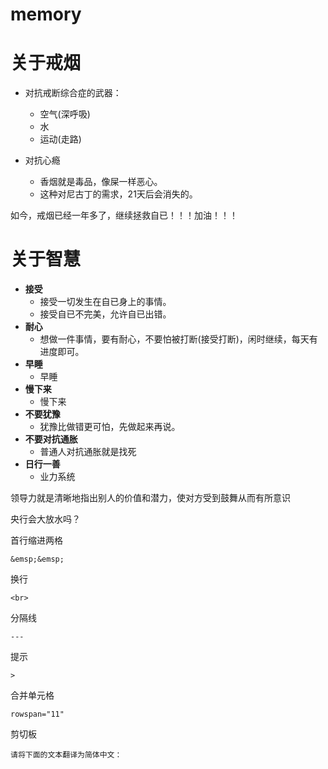 # memory

# 关于戒烟

- 对抗戒断综合症的武器：
  - 空气(深呼吸)
  - 水
  - 运动(走路)

- 对抗心瘾
  - 香烟就是毒品，像屎一样恶心。
  - 这种对尼古丁的需求，21天后会消失的。

如今，戒烟已经一年多了，继续拯救自已！！！加油！！！



# 关于智慧

- **接受**
  - 接受一切发生在自已身上的事情。
  - 接受自已不完美，允许自已出错。
- **耐心**
  - 想做一件事情，要有耐心，不要怕被打断(接受打断)，闲时继续，每天有进度即可。
- **早睡**
  - 早睡
- **慢下来**
  - 慢下来
- **不要犹豫**
  - 犹豫比做错更可怕，先做起来再说。
- **不要对抗通胀**
  - 普通人对抗通胀就是找死
- **日行一善**
  - 业力系统





领导力就是清晰地指出别人的价值和潜力，使对方受到鼓舞从而有所意识




央行会大放水吗？



首行缩进两格

```
&emsp;&emsp;
```

换行

```
<br>
```

分隔线

```
---
```

提示

```
> 
```



合并单元格

```
rowspan="11"
```



剪切板

```
请将下面的文本翻译为简体中文：

```

